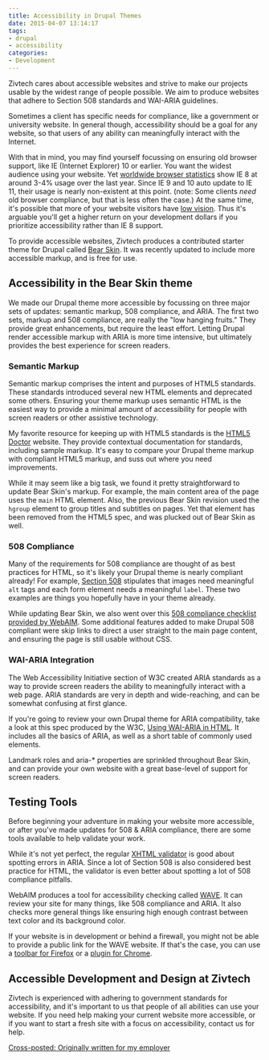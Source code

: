 ```yaml
---
title: Accessibility in Drupal Themes
date: 2015-04-07 13:14:17
tags:
- drupal
- accessibility
categories:
- Development
---
```


Zivtech cares about accessible websites and strive to make our projects usable by the widest range of people possible. We aim to produce websites that adhere to Section 508 standards and WAI-ARIA guidelines.

Sometimes a client has specific needs for compliance, like a government or university website. In general though, accessibility should be a goal for any website, so that users of any ability can meaningfully interact with the Internet.

With that in mind, you may find yourself focussing on ensuring old browser support, like IE (Internet Explorer) 10 or earlier. You want the widest audience using your website. Yet [worldwide browser statistics][1] show IE 8 at around 3-4% usage over the last year. Since IE 9 and 10 auto update to IE 11, their usage is nearly non-existent at this point. (note: Some clients _need_ old browser compliance, but that is less often the case.) At the same time, it's possible that more of your website visitors have [low vision][2]. Thus it's arguable you'll get a higher return on your development dollars if you prioritize accessibility rather than IE 8 support.

To provide accessible websites, Zivtech produces a contributed starter theme for Drupal called [Bear Skin][3]. It was recently updated to include more accessible markup, and is free for use.

## Accessibility in the Bear Skin theme

We made our Drupal theme more accessible by focussing on three major sets of updates: semantic markup, 508 compliance, and ARIA. The first two sets, markup and 508 compliance, are really the "low hanging fruits." They provide great enhancements, but require the least effort. Letting Drupal render accessible markup with ARIA is more time intensive, but ultimately provides the best experience for screen readers.

### Semantic Markup

Semantic markup comprises the intent and purposes of HTML5 standards. These standards introduced several new HTML elements and deprecated some others. Ensuring your theme markup uses semantic HTML is the easiest way to provide a minimal amount of accessibility for people with screen readers or other assistive technology.

My favorite resource for keeping up with HTML5 standards is the [HTML5 Doctor][4] website. They provide contextual documentation for standards, including sample markup. It's easy to compare your Drupal theme markup with compliant HTML5 markup, and suss out where you need improvements.

While it may seem like a big task, we found it pretty straightforward to update Bear Skin's markup. For example, the main content area of the page uses the `main` HTML element. Also, the previous Bear Skin revision used the `hgroup` element to group titles and subtitles on pages. Yet that element has been removed from the HTML5 spec, and was plucked out of Bear Skin as well.

### 508 Compliance

Many of the requirements for 508 compliance are thought of as best practices for HTML, so it's likely your Drupal theme is nearly compliant already! For example, [Section 508][5] stipulates that images need meaningful `alt` tags and each form element needs a meaningful `label`. These two examples are things you hopefully have in your theme already.

While updating Bear Skin, we also went over this [508 compliance checklist provided by WebAIM][6]. Some additional features added to make Drupal 508 compliant were skip links to direct a user straight to the main page content, and ensuring the page is still usable without CSS.

### WAI-ARIA Integration

The Web Accessibility Initiative section of W3C created ARIA standards as a way to provide screen readers the ability to meaningfully interact with a web page. ARIA standards are very in depth and wide-reaching, and can be somewhat confusing at first glance.

If you're going to review your own Drupal theme for ARIA compatibility, take a look at this spec produced by the W3C, [Using WAI-ARIA in HTML][7]. It includes all the basics of ARIA, as well as a short table of commonly used elements.

Landmark roles and aria-* properties are sprinkled throughout Bear Skin, and can provide your own website with a great base-level of support for screen readers.

## Testing Tools

Before beginning your adventure in making your website more accessible, or after you've made updates for 508 & ARIA compliance, there are some tools available to help validate your work.

While it's not yet perfect, the regular [XHTML validator][8] is good about spotting errors in ARIA. Since a lot of Section 508 is also considered best practice for HTML, the validator is even better about spotting a lot of 508 compliance pitfalls.

WebAIM produces a tool for accessibility checking called [WAVE][9]. It can review your site for many things, like 508 compliance and ARIA. It also checks more general things like ensuring high enough contrast between text color and its background color.

If your website is in development or behind a firewall, you might not be able to provide a public link for the WAVE website. If that's the case, you can use a [toolbar for Firefox][10] or a [plugin for Chrome][11].

## Accessible Development and Design at Zivtech

Zivtech is experienced with adhering to government standards for accessibility, and it's important to us that people of all abilities can use your website. If you need help making your current website more accessible, or if you want to start a fresh site with a focus on accessibility, contact us for help.

[1]: http://gs.statcounter.com/#desktop-browser_version_partially_combined-ww-monthly-201403-201503
[2]: https://nfb.org/blindness-statistics
[3]: https://www.drupal.org/project/bear_skin
[4]: http://html5doctor.com/
[5]: http://www.section508.gov/
[6]: http://webaim.org/standards/508/checklist
[7]: http://www.w3.org/TR/aria-in-html/
[8]: http://validator.w3.org
[9]: http://wave.webaim.org/
[10]: http://wave.webaim.org/toolbar
[11]: https://chrome.google.com/webstore/detail/wave-evaluation-tool/jbbplnpkjmmeebjpijfedlgcdilocofh

[Cross-posted: Originally written for my employer](https://zivtech.com/blog/accessibility-drupal-themes "Permalink to Accessibility in Drupal Themes | Zivtech")
  
